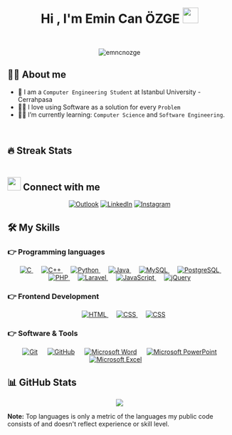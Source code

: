<h1 align="center">Hi , I'm Emin Can ÖZGE <img src="https://media.giphy.com/media/hvRJCLFzcasrR4ia7z/giphy.gif" width="35"></h1>

<br>
<p align="center"> 
	<img src="https://komarev.com/ghpvc/?username=emncnozge&label=Profile%20views&color=0e75b6" alt="emncnozge" /> 
</p>

## :sassy_man: About me

- :school: I am a `Computer Engineering Student` at Istanbul University - Cerrahpasa
- :technologist: I love using Software as a solution for every `Problem`
- :student: I’m currently learning: `Computer Science` and `Software Engineering`.
<br>

## 🔥 Streak Stats

<p align="center"><img src="https://github-readme-streak-stats.herokuapp.com?user=emncnozge&theme=github-dark-blue&date_format=j%20M%5B%20Y%5D" alt="" /></p>

## <img src="https://media.giphy.com/media/iY8CRBdQXODJSCERIr/giphy.gif" height="30px" width="30px"> Connect with me

<p align="center">
	<a href="mailto:emincanozge@outlook.com"><img img src="https://img.shields.io/badge/Microsoft_Outlook-0078D4?style=for-the-badge&logo=microsoft-outlook&logoColor=white" alt="Outlook"/></a>
	<a href="https://www.linkedin.com/in/emincanozge/"><img src="https://img.shields.io/badge/linkedin-%230077B5.svg?style=for-the-badge&logo=linkedin&logoColor=white" alt="LinkedIn"/></a>
	<a href="https://www.instagram.com/emncnozge/"><img src="https://img.shields.io/badge/Instagram-%23E4405F.svg?style=for-the-badge&logo=Instagram&logoColor=white" alt="Instagram"/></a>
</p>

## 🛠️ My Skills
### 👉 Programming languages
<p align="center"> 
  &emsp; 
  <a href="https://www.cprogramming.com/"> 
    <img alt="C" src="https://img.shields.io/badge/C-%2300599C.svg?style=for-the-badge&logo=c&logoColor=white">
  </a> 
  &emsp;
  <a href="https://www.cplusplus.com/"> 
    <img alt="C++" src="https://img.shields.io/badge/C++-%2300599C.svg?style=for-the-badge&logo=c%2B%2B&logoColor=white">
  </a> 
  &emsp;
   <a href="https://www.python.org">
    <img alt="Python" src="https://img.shields.io/badge/python-3670A0?style=for-the-badge&logo=python&logoColor=ffdd54">
  </a>
  &emsp;
  <a href="https://www.java.com"> 
    <img alt="Java" src="https://img.shields.io/badge/java-%23ED8B00.svg?style=for-the-badge&logo=java&logoColor=white">
  </a>
  &emsp;
  <a href="https://www.mysql.com/"> 
    <img alt="MySQL" src="https://img.shields.io/badge/mysql-%2300f.svg?style=for-the-badge&logo=mysql&logoColor=white">
  </a>
  &emsp;
  <a href="https://www.postgresql.org/"> 
    <img alt="PostgreSQL" src="https://img.shields.io/badge/PostgreSQL-%23316192.svg?style=for-the-badge&logo=postgresql&logoColor=white">
  </a>
  &emsp;
  <a href="https://www.php.net/"> 
    <img alt="PHP" src="https://img.shields.io/badge/php-%23777BB4.svg?style=for-the-badge&logo=php&logoColor=white">
  </a>
  &emsp;
  <a href="https://laravel.com/"> 
    <img alt="Laravel" src="https://img.shields.io/badge/laravel-%23FF2D20.svg?style=for-the-badge&logo=laravel&logoColor=white">
  </a>
  &emsp;
  <a href="https://developer.mozilla.org/en-US/docs/Web/JavaScript"> 
    <img alt="JavaScript" src="https://img.shields.io/badge/javascript-%23323330.svg?style=for-the-badge&logo=javascript&logoColor=%23F7DF1E">
  </a>
  &emsp;
  <a href="https://jquery.com/"> 
    <img alt="jQuery" src="https://img.shields.io/badge/jquery-%230769AD.svg?style=for-the-badge&logo=jquery&logoColor=white">
  </a>

</p>

### 👉 Frontend Development

<p align="center"> 
  &emsp; 
  <a href="https://developer.mozilla.org/en-US/docs/Web/HTML"> 
   <img alt="HTML" src="https://img.shields.io/badge/html-%23E34F26.svg?style=for-the-badge&logo=html5&logoColor=white">
  </a>   
  &emsp;
  <a href="https://developer.mozilla.org/en-US/docs/Web/CSS">
    <img alt="CSS" src="https://img.shields.io/badge/css-%231572B6.svg?style=for-the-badge&logo=css3&logoColor=white">
  </a> 
  &emsp;
  <a href="https://reactjs.org/">
    <img alt="CSS" src="https://img.shields.io/badge/-ReactJs-61DAFB?logo=react&logoColor=white&style=for-the-badge">
  </a> 
</p>

### 👉 Software & Tools

<p align="center">
   &emsp; 
    <a href="https://git-scm.com/"><img alt="Git" src="https://img.shields.io/badge/git-%23F05033.svg?style=for-the-badge&logo=git&logoColor=white"></a>
  &emsp;
    <a href="https://github.com/"><img alt="GitHub" src="https://img.shields.io/badge/github-%23121011.svg?style=for-the-badge&logo=github&logoColor=white"></a>
  &emsp;
      <a href="https://www.microsoft.com/microsoft-365"><img alt="Microsoft Word" src="https://img.shields.io/badge/Microsoft_Word-2B579A?style=for-the-badge&logo=microsoft-word&logoColor=white"></a>
  &emsp;
      <a href="https://www.microsoft.com/microsoft-365"><img alt="Microsoft PowerPoint" src="https://img.shields.io/badge/Microsoft_PowerPoint-B7472A?style=for-the-badge&logo=microsoft-powerpoint&logoColor=white"></a>
  &emsp;
      <a href="https://www.microsoft.com/microsoft-365"><img alt="Microsoft Excel" src="https://img.shields.io/badge/Microsoft_Excel-217346?style=for-the-badge&logo=microsoft-excel&logoColor=white"></a>
  &emsp;

## 📊 GitHub Stats

<p align="center">
<img src="https://github-readme-stats.vercel.app/api/top-langs?username=emncnozge&langs_count=10&show_icons=true&locale=en&layout=compact&theme=github_dark"/>
</p>
  <b>Note:</b> Top languages is only a metric of the languages my public code consists of and doesn't reflect experience or skill level.
  </p>

<br/>

